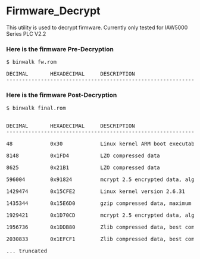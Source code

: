 # Firmware_Decrypt
This utility is used to decrypt firmware.
Currently only tested for IAW5000 Series PLC V2.2

### Here is the firmware Pre-Decryption
<pre>
$ binwalk fw.rom 
 
DECIMAL       HEXADECIMAL     DESCRIPTION
--------------------------------------------------------------------------------
</pre>

### Here is the firmware Post-Decryption
<pre>
$ binwalk final.rom<br />

DECIMAL       HEXADECIMAL     DESCRIPTION
--------------------------------------------------------------------------------<br />
48            0x30            Linux kernel ARM boot executable zImage (little-endian)<br />
8148          0x1FD4          LZO compressed data<br />
8625          0x21B1          LZO compressed data<br />
596004        0x91824         mcrypt 2.5 encrypted data, algorithm: "!", keysize: 5554 bytes, mode: "\",<br />
1429474       0x15CFE2        Linux kernel version 2.6.31<br />
1435344       0x15E6D0        gzip compressed data, maximum compression, from Unix, last modified: 2020-06-29 07:51:08<br />
1929421       0x1D70CD        mcrypt 2.5 encrypted data, algorithm: "\", keysize: 109 bytes, mode: "t",<br />
1956736       0x1DDB80        Zlib compressed data, best compression<br />
2030833       0x1EFCF1        Zlib compressed data, best compression<br />
... truncated
</pre>
